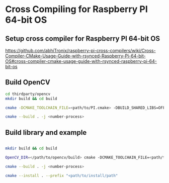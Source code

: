 # Cross Compiling for Raspberry PI 64-bit OS

## Setup cross compiler for Raspberry PI 64-bit OS

https://github.com/abhiTronix/raspberry-pi-cross-compilers/wiki/Cross-Compiler-CMake-Usage-Guide-with-rsynced-Raspberry-Pi-64-bit-OS#cross-compiler-cmake-usage-guide-with-rsynced-raspberry-pi-64-bit-os

## Build OpenCV

```sh
cd thirdparty/opencv
mkdir build && cd build

cmake -DCMAKE_TOOLCHAIN_FILE=<path/to/PI.cmake> -DBUILD_SHARED_LIBS=OFF ..

cmake --build . -j <number-process>
```

## Build library and example

```sh

mkdir build && cd build

OpenCV_DIR=</path/to/opencv/build> cmake -DCMAKE_TOOLCHAIN_FILE=<path/to/PI.cmake> ..

cmake --build . -j <number-process>

cmake --install . --prefix "<path/to/install/path"


```
